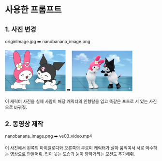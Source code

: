 # 사용한 프롬프트

## 1. 사진 변경

originImage.jpg ➡️ nanobanana_image.png

<img src="./originImage.jpg" alt="원본이미지" width="200">
➡️
<img src="./nanobanana_image.png" alt="변경이미지" width="200">

이 캐릭터 사진을 실제 사람이 해당 캐릭터의 인형탈을 입고 똑같은 포즈로 서 있는 사진으로 바꿔줘.

## 2. 동영상 제작

nanobanana_image.png ➡️ ve03_video.mp4

이 사진에서 왼쪽의 마이멜로디와 오른쪽의 쿠로미 캐릭터가 살아 움직여서 서로 악수하는 영상으로 만들어줘. 입이 웃는 모습과 눈이 깜빡거리는 모션도 추가해줘.